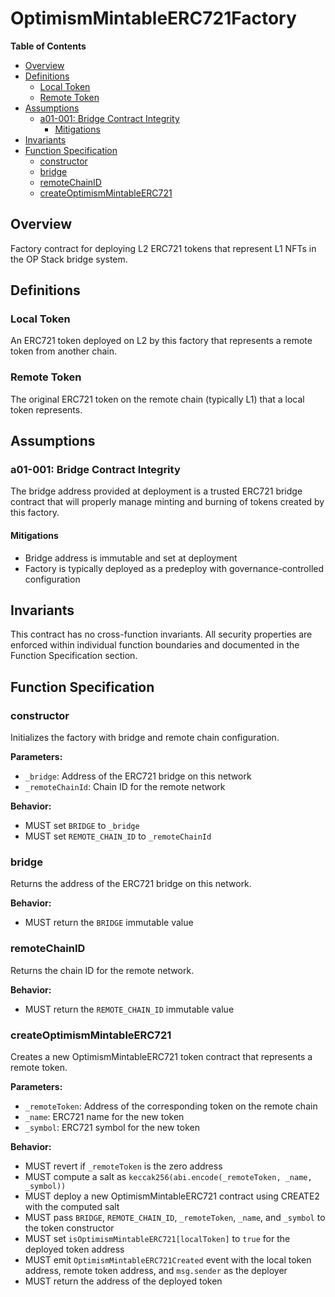 # OptimismMintableERC721Factory

<!-- START doctoc generated TOC please keep comment here to allow auto update -->
<!-- DON'T EDIT THIS SECTION, INSTEAD RE-RUN doctoc TO UPDATE -->
**Table of Contents**

- [Overview](#overview)
- [Definitions](#definitions)
  - [Local Token](#local-token)
  - [Remote Token](#remote-token)
- [Assumptions](#assumptions)
  - [a01-001: Bridge Contract Integrity](#a01-001-bridge-contract-integrity)
    - [Mitigations](#mitigations)
- [Invariants](#invariants)
- [Function Specification](#function-specification)
  - [constructor](#constructor)
  - [bridge](#bridge)
  - [remoteChainID](#remotechainid)
  - [createOptimismMintableERC721](#createoptimismmintableerc721)

<!-- END doctoc generated TOC please keep comment here to allow auto update -->

## Overview

Factory contract for deploying L2 ERC721 tokens that represent L1 NFTs in the OP Stack bridge system.

## Definitions

### Local Token

An ERC721 token deployed on L2 by this factory that represents a remote token from another chain.

### Remote Token

The original ERC721 token on the remote chain (typically L1) that a local token represents.

## Assumptions

### a01-001: Bridge Contract Integrity

The bridge address provided at deployment is a trusted ERC721 bridge contract that will properly manage minting
and burning of tokens created by this factory.

#### Mitigations

- Bridge address is immutable and set at deployment
- Factory is typically deployed as a predeploy with governance-controlled configuration

## Invariants

This contract has no cross-function invariants. All security properties are enforced within individual function
boundaries and documented in the Function Specification section.

## Function Specification

### constructor

Initializes the factory with bridge and remote chain configuration.

**Parameters:**

- `_bridge`: Address of the ERC721 bridge on this network
- `_remoteChainId`: Chain ID for the remote network

**Behavior:**

- MUST set `BRIDGE` to `_bridge`
- MUST set `REMOTE_CHAIN_ID` to `_remoteChainId`

### bridge

Returns the address of the ERC721 bridge on this network.

**Behavior:**

- MUST return the `BRIDGE` immutable value

### remoteChainID

Returns the chain ID for the remote network.

**Behavior:**

- MUST return the `REMOTE_CHAIN_ID` immutable value

### createOptimismMintableERC721

Creates a new OptimismMintableERC721 token contract that represents a remote token.

**Parameters:**

- `_remoteToken`: Address of the corresponding token on the remote chain
- `_name`: ERC721 name for the new token
- `_symbol`: ERC721 symbol for the new token

**Behavior:**

- MUST revert if `_remoteToken` is the zero address
- MUST compute a salt as `keccak256(abi.encode(_remoteToken, _name, _symbol))`
- MUST deploy a new OptimismMintableERC721 contract using CREATE2 with the computed salt
- MUST pass `BRIDGE`, `REMOTE_CHAIN_ID`, `_remoteToken`, `_name`, and `_symbol` to the token constructor
- MUST set `isOptimismMintableERC721[localToken]` to `true` for the deployed token address
- MUST emit `OptimismMintableERC721Created` event with the local token address, remote token address, and
  `msg.sender` as the deployer
- MUST return the address of the deployed token
